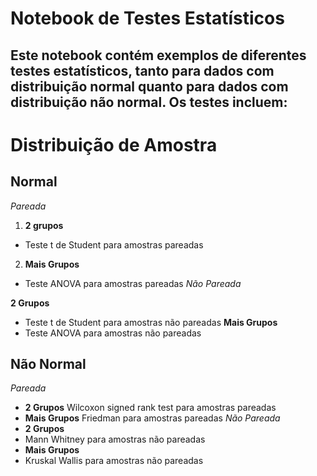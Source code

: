 # Notebook de Testes Estatísticos
## Este notebook contém exemplos de diferentes testes estatísticos, tanto para dados com distribuição normal quanto para dados com distribuição não normal. Os testes incluem:

# Distribuição de Amostra
## Normal
*Pareada*
1. **2 grupos**
- Teste t de Student para amostras pareadas
2. **Mais Grupos**
- Teste ANOVA para amostras pareadas
*Não Pareada*

**2 Grupos**
- Teste t de Student para amostras não pareadas
**Mais Grupos**
- Teste ANOVA para amostras não pareadas
## Não Normal
*Pareada*
- **2 Grupos**
   Wilcoxon signed rank test para amostras pareadas
- **Mais Grupos**
   Friedman para amostras pareadas
*Não Pareada*
- **2 Grupos**
- Mann Whitney para amostras não pareadas
- **Mais Grupos**
- Kruskal Wallis para amostras não pareadas
